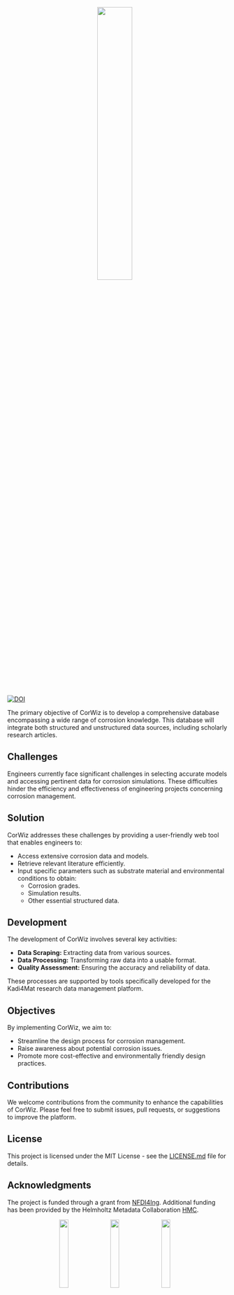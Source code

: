 <p align="center">
  <img align="middle" src="https://github.com/user-attachments/assets/a4ad7641-b658-4b9b-a13f-30d0b287a927" width=40%/>&nbsp;&nbsp;&nbsp;
</p>

[![DOI](https://zenodo.org/badge/DOI/10.5281/zenodo.13753843.svg)](https://doi.org/10.5281/zenodo.13753843)


The primary objective of CorWiz is to develop a comprehensive database encompassing a wide range of corrosion knowledge. This database will integrate both structured and unstructured data sources, including scholarly research articles.

## Challenges
Engineers currently face significant challenges in selecting accurate models and accessing pertinent data for corrosion simulations. These difficulties hinder the efficiency and effectiveness of engineering projects concerning corrosion management.

## Solution
CorWiz addresses these challenges by providing a user-friendly web tool that enables engineers to:
- Access extensive corrosion data and models.
- Retrieve relevant literature efficiently.
- Input specific parameters such as substrate material and environmental conditions to obtain:
  - Corrosion grades.
  - Simulation results.
  - Other essential structured data.

## Development
The development of CorWiz involves several key activities:
- **Data Scraping:** Extracting data from various sources.
- **Data Processing:** Transforming raw data into a usable format.
- **Quality Assessment:** Ensuring the accuracy and reliability of data.

These processes are supported by tools specifically developed for the Kadi4Mat research data management platform.

## Objectives
By implementing CorWiz, we aim to:
- Streamline the design process for corrosion management.
- Raise awareness about potential corrosion issues.
- Promote more cost-effective and environmentally friendly design practices.

## Contributions
We welcome contributions from the community to enhance the capabilities of CorWiz.
Please feel free to submit issues, pull requests, or suggestions to improve the platform.

## License
This project is licensed under the MIT License - see the [LICENSE.md](LICENSE.md) file for details.


## Acknowledgments
The project is funded through a grant from [NFDI4Ing](https://nfdi4ing.de/).
Additional funding has been provided by the Helmholtz Metadata Collaboration [HMC](https://helmholtz-metadaten.de/en/inf-projects/metasurf).

<p align="center">
  <img align="middle" src="https://github.com/user-attachments/assets/6367a5c8-b130-42e5-8958-a9467b536803" width=20%/>&nbsp;&nbsp;&nbsp;
  <img align="middle" src="https://github.com/user-attachments/assets/863cbd4e-a879-418d-b03a-c2e5165af476" width=20%/>&nbsp;&nbsp;&nbsp;
  <img align="middle" src="https://github.com/user-attachments/assets/5b9c74a5-af36-466f-beb2-7972985d3a3f" width=20%/>&nbsp;&nbsp;&nbsp;
</p>


